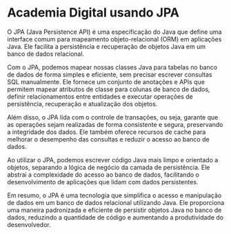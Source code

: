 # Academia Digital usando JPA

O JPA (Java Persistence API) é uma especificação do Java que define uma interface comum para mapeamento objeto-relacional (ORM) em aplicações Java. Ele facilita a persistência e recuperação de objetos Java em um banco de dados relacional.

Com o JPA, podemos mapear nossas classes Java para tabelas no banco de dados de forma simples e eficiente, sem precisar escrever consultas SQL manualmente. Ele fornece um conjunto de anotações e APIs que permitem mapear atributos de classe para colunas de banco de dados, definir relacionamentos entre entidades e executar operações de persistência, recuperação e atualização dos objetos.

Além disso, o JPA lida com o controle de transações, ou seja, garante que as operações sejam realizadas de forma consistente e segura, preservando a integridade dos dados. Ele também oferece recursos de cache para melhorar o desempenho das consultas e reduzir o acesso ao banco de dados.

Ao utilizar o JPA, podemos escrever código Java mais limpo e orientado a objetos, separando a lógica de negócio da camada de persistência. Ele abstrai a complexidade do acesso ao banco de dados, facilitando o desenvolvimento de aplicações que lidam com dados persistentes.

Em resumo, o JPA é uma tecnologia que simplifica o acesso e manipulação de dados em um banco de dados relacional utilizando Java. Ele proporciona uma maneira padronizada e eficiente de persistir objetos Java no banco de dados, reduzindo a quantidade de código e aumentando a produtividade do desenvolvedor.
